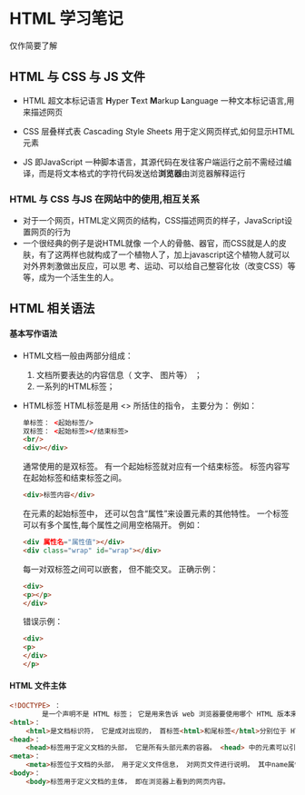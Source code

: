 # HTML 学习笔记

仅作简要了解

## HTML 与 CSS 与 JS 文件

- HTML 
  超文本标记语言 **H**yper **T**ext **M**arkup **L**anguage   一种文本标记语言,用来描述网页

- CSS
  层叠样式表 *C*ascading *S*tyle *S*heets  用于定义网页样式,如何显示HTML元素

- JS 即JavaScript
  一种脚本语言，其源代码在发往客户端运行之前不需经过编译，而是将文本格式的字符代码发送给**浏览器**由浏览器解释运行

### HTML 与 CSS 与JS 在网站中的使用,相互关系

- 对于一个网页，HTML定义网页的结构，CSS描述网页的样子，JavaScript设置网页的行为
- 一个很经典的例子是说HTML就像 一个人的骨骼、器官，而CSS就是人的皮肤，有了这两样也就构成了一个植物人了，加上javascript这个植物人就可以对外界刺激做出反应，可以思 考、运动、可以给自己整容化妆（改变CSS）等等，成为一个活生生的人。

## HTML 相关语法

#### 基本写作语法
- HTML文档一般由两部分组成：
  1. 文档所要表达的内容信息（ 文字、 图片等） ；
  2. 一系列的HTML标签；

- HTML标签
  HTML标签是用 <> 所括住的指令， 主要分为：
    例如：
    ```html
    单标签： <起始标签/>
    双标签： <起始标签></结束标签>
    <br/>
    <div></div>
    ```
  通常使用的是双标签。 有一个起始标签就对应有一个结束标签。 标签内容写在起始标签和结束标签之间。 
    ```html
    <div>标签内容</div>
    ```
  在元素的起始标签中， 还可以包含“属性”来设置元素的其他特性。 一个标签可以有多个属性,每个属性之间用空格隔开。
    例如：
    ```html
    <div 属性名="属性值"></div>
    <div class="wrap" id="wrap"></div>
    ```
  每一对双标签之间可以嵌套， 但不能交叉。
    正确示例：
    ```html
    <div>
    <p></p>
    </div>
    ```
    错误示例：
    ```html
    <div>
    <p>
    </div>
    </p>
    ```
#### HTML 文件主体
```html
<!DOCTYPE> ：
        是一个声明不是 HTML 标签； 它是用来告诉 web 浏览器要使用哪个 HTML 版本来对页面进行编写。
<html>：
    <html>是文档标识符， 它是成对出现的， 首标签<html>和尾标签</html>分别位于 HTML 文档的最前面和最后面， 明确地表示文档是以超文本标识语言（ html)编写的。 该标签不带有任何的属性。
<head>：
    <head>标签用于定义文档的头部， 它是所有头部元素的容器。 <head> 中的元素可以引用脚本、 指示浏览器在哪里找到样式表、 提供元信息等等。
<meta>：
    <meta>标签位于文档的头部， 用于定义文件信息， 对网页文件进行说明。 其中name属性主要用于描述网页， 与之对应的属性值为content， content中的内容主要是便于搜索引擎机器人查找信息和分类信息用的。
<body>：
    <body>标签用于定义文档的主体， 即在浏览器上看到的网页内容。
```
